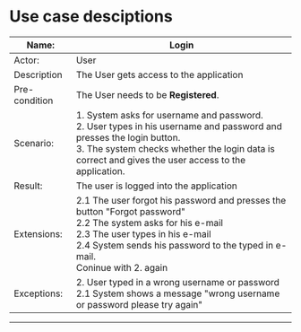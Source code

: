 # Use case desciptions
| Name:| Login |
|---     |---        |
| Actor: | User |
| Description | The User gets access to the application |
| Pre-condition | The User needs to be __Registered__. |
| Scenario: |  1. System asks for username and password.  <br>2. User types in his username and password and presses the login button. <br>3. The system checks whether the login data is correct and gives the user access to the application. |
| Result: | The user is logged into the application |
| Extensions: | 2.1 The user forgot his password and presses the button "Forgot password" <br> 2.2 The system asks for his e-mail <br> 2.3 The user types in his e-mail <br> 2.4 System sends his password to the typed in e-mail. <br> Coninue with 2. again|
| Exceptions: | 2. User typed in a wrong username or password  <br>2.1 System shows a message "wrong username or password please try again"|
----------------------------------------------
